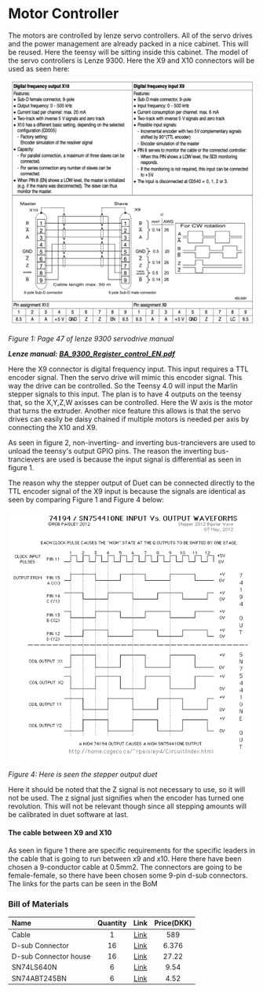 # Motor Controller
The motors are controlled by lenze servo controllers. All of the servo drives and the power management are already packed in a nice cabinet. This will be reused. Here the teensy will be sitting inside this cabinet. The model of the servo controllers is Lenze 9300. Here the X9 and X10 connectors will be used as seen here:

![Lenze X9-X10](md_attachments/Lenze_X9-X10.png)

*Figure 1: Page 47 of lenze 9300 servodrive manual*

*__Lenze manual:  [BA_9300_Register_control_EN.pdf](/md_attachments/BA_9300_Register_control_EN.pdf)__*

Here the X9 connector is digital frequency input. This input requires a TTL encoder signal. Then the servo drive will mimic this encoder signal. This way the drive can be controlled. So the Teensy 4.0 will input the Marlin stepper signals to this input. The plan is to have 4 outputs on the teensy that, so the X,Y,Z,W axisses can be controlled. Here the W axis is the motor that turns the extruder. Another nice feature this allows is that the servo drives can easily be daisy chained if multiple motors is needed per axis by connecting the X10 and X9. 

As seen in figure 2, non-inverting- and inverting bus-trancievers are used to unload the teensy's output GPIO pins. The reason the inverting bus-trancievers are used is because the input signal is differential as seen in figure 1. 

The reason why the stepper output of Duet can be connected directly to the TTL encoder signal of the X9 input is because the signals are identical as seen by comparing Figure 1 and Figure 4 below:

![Stepper output](md_attachments/Stepper_output.png)

*Figure 4: Here is seen the stepper output duet*

Here it should be noted that the Z signal is not necessary to use, so it will not be used. The z signal just signifies when the encoder has turned one revolution. This will not be relevant though since all stepping amounts will be calibrated in duet software at last.



#### The cable between X9 and X10

As seen in figure 1 there are specific requirements for the specific leaders in the cable that is going to run between x9 and x10. Here there have been chosen a 9-conductor cable at 0.5mm2. The connectors are going to be female-female, so there have been chosen some 9-pin d-sub connectors. The links for the parts can be seen in the BoM



### Bill of Materials

| Name                  | Quantity |                             Link                             | Price(DKK) |
| :-------------------- | :------: | :----------------------------------------------------------: | :--------: |
| Cable                 |    1     |   [Link](https://dk.rs-online.com/web/p/yy-kabel/1811780/)   |    589     |
| D-sub Connector       |    16    |  [Link](https://dk.rs-online.com/web/p/d-sub-stik/5443749/)  |   6.376    |
| D-sub Connector house |    16    | [Link](https://dk.rs-online.com/web/p/d-sub-bagkapper/5444039/) |   27.22    |
| SN74LS640N            |    6     | [Link](https://www.ti.com/store/ti/en/p/product/?p=SN74LS640N) |    9.54    |
| SN74ABT245BN          |    6     | [Link](https://www.ti.com/store/ti/en/p/product/?p=SN74ABT245BN) |    4.52    |



